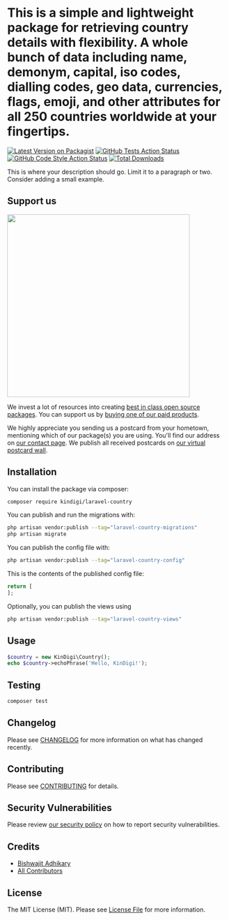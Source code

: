 # This is a simple and lightweight package for retrieving country details with flexibility. A whole bunch of data including name, demonym, capital, iso codes, dialling codes, geo data, currencies, flags, emoji, and other attributes for all 250 countries worldwide at your fingertips.

[![Latest Version on Packagist](https://img.shields.io/packagist/v/kindigi/laravel-country.svg?style=flat-square)](https://packagist.org/packages/kindigi/laravel-country)
[![GitHub Tests Action Status](https://img.shields.io/github/actions/workflow/status/kindigi/laravel-country/run-tests.yml?branch=main&label=tests&style=flat-square)](https://github.com/kindigi/laravel-country/actions?query=workflow%3Arun-tests+branch%3Amain)
[![GitHub Code Style Action Status](https://img.shields.io/github/actions/workflow/status/kindigi/laravel-country/fix-php-code-style-issues.yml?branch=main&label=code%20style&style=flat-square)](https://github.com/kindigi/laravel-country/actions?query=workflow%3A"Fix+PHP+code+style+issues"+branch%3Amain)
[![Total Downloads](https://img.shields.io/packagist/dt/kindigi/laravel-country.svg?style=flat-square)](https://packagist.org/packages/kindigi/laravel-country)

This is where your description should go. Limit it to a paragraph or two. Consider adding a small example.

## Support us

[<img src="https://github-ads.s3.eu-central-1.amazonaws.com/laravel-country.jpg?t=1" width="419px" />](https://spatie.be/github-ad-click/laravel-country)

We invest a lot of resources into creating [best in class open source packages](https://spatie.be/open-source). You can support us by [buying one of our paid products](https://spatie.be/open-source/support-us).

We highly appreciate you sending us a postcard from your hometown, mentioning which of our package(s) you are using. You'll find our address on [our contact page](https://spatie.be/about-us). We publish all received postcards on [our virtual postcard wall](https://spatie.be/open-source/postcards).

## Installation

You can install the package via composer:

```bash
composer require kindigi/laravel-country
```

You can publish and run the migrations with:

```bash
php artisan vendor:publish --tag="laravel-country-migrations"
php artisan migrate
```

You can publish the config file with:

```bash
php artisan vendor:publish --tag="laravel-country-config"
```

This is the contents of the published config file:

```php
return [
];
```

Optionally, you can publish the views using

```bash
php artisan vendor:publish --tag="laravel-country-views"
```

## Usage

```php
$country = new KinDigi\Country();
echo $country->echoPhrase('Hello, KinDigi!');
```

## Testing

```bash
composer test
```

## Changelog

Please see [CHANGELOG](CHANGELOG.md) for more information on what has changed recently.

## Contributing

Please see [CONTRIBUTING](CONTRIBUTING.md) for details.

## Security Vulnerabilities

Please review [our security policy](../../security/policy) on how to report security vulnerabilities.

## Credits

- [Bishwajit Adhikary](https://github.com/bishwajitcadhikary)
- [All Contributors](../../contributors)

## License

The MIT License (MIT). Please see [License File](LICENSE.md) for more information.
